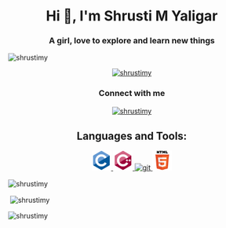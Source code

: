 <h1 align="center">Hi 👋, I'm Shrusti M Yaligar</h1>
<h3 align="center">A girl, love to explore and learn new things</h3>

<p align="left"> <img src="https://komarev.com/ghpvc/?username=shrustimy&label=Profile%20views&color=0e75b6&style=flat" alt="shrustimy" /> </p>

<p align="center"> <a href="https://github.com/ryo-ma/github-profile-trophy"><img src="https://github-profile-trophy.vercel.app/?username=shrustimy" alt="shrustimy" /></a> </p>

<h3 align="center">Connect with me</h3>
<p align="center">
<a href="https://www.hackerrank.com/shrustimy" target="blank"><img align="center" src="https://raw.githubusercontent.com/rahuldkjain/github-profile-readme-generator/master/src/images/icons/Social/hackerrank.svg" alt="shrustimy" height="30" width="40" /></a>
</p>

<h2 align="center">Languages and Tools:</h2>
<p align="center"> <a href="https://www.cprogramming.com/" target="_blank"> <img src="https://raw.githubusercontent.com/devicons/devicon/master/icons/c/c-original.svg" alt="c" width="40" height="40"/> </a> <a href="https://www.w3schools.com/cpp/" target="_blank"> <img src="https://raw.githubusercontent.com/devicons/devicon/master/icons/cplusplus/cplusplus-original.svg" alt="cplusplus" width="40" height="40"/> </a> <a href="https://git-scm.com/" target="_blank"> <img src="https://www.vectorlogo.zone/logos/git-scm/git-scm-icon.svg" alt="git" width="40" height="40"/> </a> <a href="https://www.w3.org/html/" target="_blank"> <img src="https://raw.githubusercontent.com/devicons/devicon/master/icons/html5/html5-original-wordmark.svg" alt="html5" width="40" height="40"/> </a> </p>

<p><img align="center" src="https://github-readme-stats.vercel.app/api/top-langs?username=shrustimy&show_icons=true&locale=en&layout=compact" alt="shrustimy" /></p>

<p>&nbsp;<img align="center" src="https://github-readme-stats.vercel.app/api?username=shrustimy&show_icons=true&locale=en" alt="shrustimy" /></p>

<p><img align="center" src="https://github-readme-streak-stats.herokuapp.com/?user=shrustimy&" alt="shrustimy" /></p>
